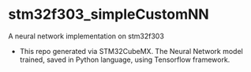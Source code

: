 # stm32f303_simpleCustomNN
A neural network implementation on stm32f303 
- This repo generated via STM32CubeMX. The Neural Network model trained, saved in Python language, using Tensorflow framework.
